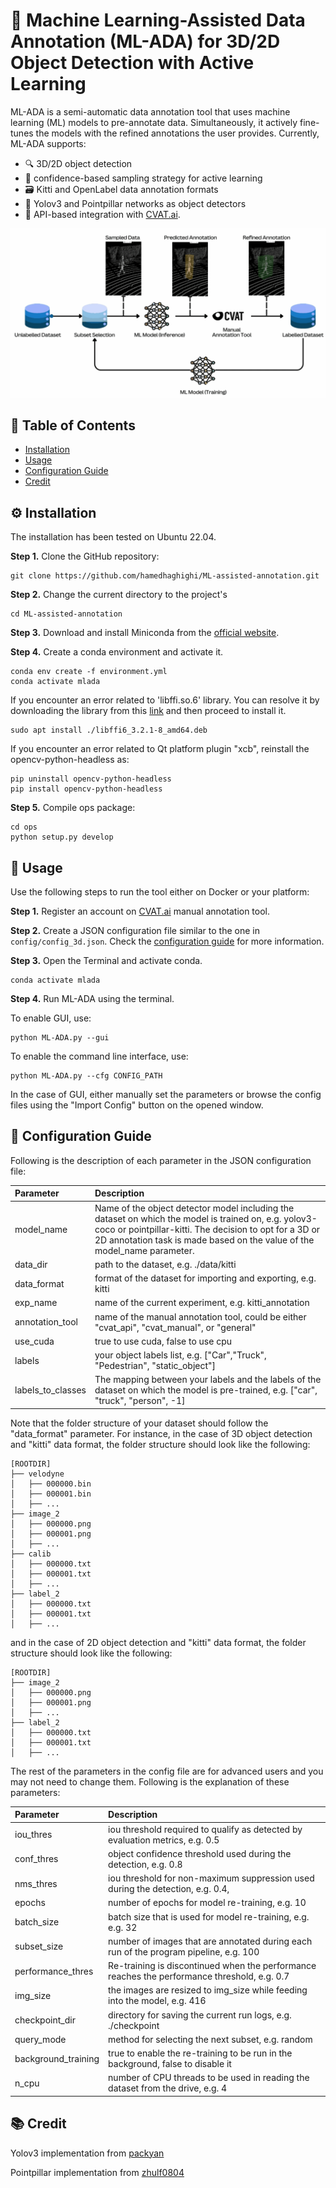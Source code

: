 # :toolbox: Machine Learning-Assisted Data Annotation (ML-ADA) for 3D/2D Object Detection with Active Learning
ML-ADA is a semi-automatic data annotation tool that uses machine learning (ML) models to pre-annotate data. Simultaneously, it actively fine-tunes the models with the refined annotations the user provides. Currently, ML-ADA supports:

- :mag:	3D/2D object detection
- :dart: confidence-based sampling strategy for active learning
- :card_file_box: Kitti and OpenLabel data annotation formats
- :eyes: Yolov3 and Pointpillar networks as object detectors
- :arrows_counterclockwise:	API-based integration with [CVAT.ai](https://app.cvat.ai).



![pipeline](assets/pipeline.gif)

## :bookmark_tabs: **Table of Contents**
- [Installation](#installation)
- [Usage](#usage)
- [Configuration Guide](#configuration-guide)
- [Credit](#credit)
 
<!-- 
*Figure1. An overview of the ML-ADA pipeline* -->
## :gear: **Installation**
The installation has been tested on Ubuntu 22.04. 

**Step 1.** Clone the GitHub repository:

```shell
git clone https://github.com/hamedhaghighi/ML-assisted-annotation.git
```

**Step 2.** Change the current directory to the project's

```shell
cd ML-assisted-annotation
```
**Step 3.** Download and install Miniconda from the [official website](https://docs.conda.io/en/latest/miniconda.html).

**Step 4.** Create a conda environment and activate it.

```shell
conda env create -f environment.yml
conda activate mlada
```
If you encounter an error related to 'libffi.so.6' library. You can resolve it by downloading the library from this [link](https://mirrors.kernel.org/ubuntu/pool/main/libf/libffi/libffi6_3.2.1-8_amd64.deb) and then proceed to install it.
```shell
sudo apt install ./libffi6_3.2.1-8_amd64.deb
```

If you encounter an error related to Qt platform plugin "xcb", reinstall the opencv-python-headless as:

```shell
pip uninstall opencv-python-headless
pip install opencv-python-headless
```
**Step 5.** Compile ops package:
```shell
cd ops
python setup.py develop
```
## :rocket: **Usage**

Use the following steps to run the tool either on Docker or your platform:

**Step 1.** Register an account on [CVAT.ai](https://app.cvat.ai/auth/register) manual annotation tool.

**Step 2.** Create a JSON configuration file similar to the one in `config/config_3d.json`. Check the [configuration guide](#configuration-guide) for more information.

**Step 3.** Open the Terminal and activate conda.
```shell
conda activate mlada
```

**Step 4.** Run ML-ADA using the terminal.

To enable GUI, use:

```shell
python ML-ADA.py --gui
```

To enable the command line interface, use:

```shell
python ML-ADA.py --cfg CONFIG_PATH
```
In the case of GUI, either manually set the parameters or browse the config files using the "Import Config" button on the opened window.

## :wrench: **Configuration Guide**

Following is the description of each parameter in the JSON configuration file:

| Parameter | Description |
| :---        |    :----  |
| model_name | Name of the object detector model including the dataset on which the model is trained on, e.g. yolov3-coco or pointpillar-kitti. The decision to opt for a 3D or 2D annotation task is made based on the value of the model_name parameter.|
| data_dir | path to the dataset, e.g. ./data/kitti |
| data_format | format of the dataset for importing and exporting, e.g. kitti |
| exp_name | name of the current experiment, e.g. kitti_annotation |
| annotation_tool | name of the manual annotation tool, could be either "cvat_api", "cvat_manual", or "general" |
| use_cuda | true to use cuda,  false to use cpu |
| labels |  your object labels list, e.g. ["Car","Truck", "Pedestrian", "static_object"] |
| labels_to_classes | The mapping between your labels and the labels of the dataset on which the model is pre-trained, e.g. ["car", "truck", "person", -1] |

Note that the folder structure of your dataset should follow the "data_format" parameter. For instance, in the case of 3D object detection and "kitti" data format, the folder structure should look like the following:

```
[ROOTDIR]
├── velodyne
│   ├── 000000.bin
│   ├── 000001.bin
│   ├── ...
├── image_2
│   ├── 000000.png
│   ├── 000001.png
│   ├── ...
├── calib
│   ├── 000000.txt
│   ├── 000001.txt
│   ├── ...
├── label_2
│   ├── 000000.txt
│   ├── 000001.txt
│   ├── ...
```
and in the case of 2D object detection and "kitti" data format, the folder structure should look like the following:

```
[ROOTDIR]
├── image_2
│   ├── 000000.png
│   ├── 000001.png
│   ├── ...
├── label_2
│   ├── 000000.txt
│   ├── 000001.txt
│   ├── ...
```

The rest of the parameters in the config file are for advanced users and you may not need to change them. Following is the explanation of these parameters:

| Parameter | Description |
| :---        |    :----  |
| iou_thres | iou threshold required to qualify as detected by evaluation metrics, e.g. 0.5 |
| conf_thres | object confidence threshold used during the detection, e.g. 0.8  |
| nms_thres | iou threshold for non-maximum suppression used during the detection, e.g. 0.4,  |
| epochs | number of epochs for model re-training, e.g. 10 |
| batch_size | batch size that is used for model re-training, e.g. e.g. 32 |
| subset_size | number of images that are annotated during each run of the program pipeline, e.g. 100 |
| performance_thres | Re-training is discontinued when the performance reaches the performance threshold, e.g. 0.7 |
| img_size | the images are resized to img_size while feeding into the model, e.g. 416 |
| checkpoint_dir | directory for saving the current run logs, e.g. ./checkpoint |
| query_mode | method for selecting the next subset, e.g. random |
| background_training | true to enable the re-training to be run in the background,  false to disable it |
| n_cpu | number of CPU threads to be used in reading the dataset from the drive, e.g. 4 |

## :books: **Credit**

Yolov3 implementation from [packyan](https://github.com/packyan/PyTorch-YOLOv3-kitti)

Pointpillar implementation from [zhulf0804](https://github.com/zhulf0804/PointPillars)
